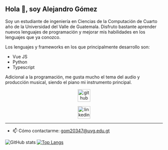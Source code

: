 ## Hola 👋, soy Alejandro Gómez


Soy un estudiante de ingeniería en Ciencias de la Computación de Cuarto año de la Universidad del Valle de Guatemala. Disfruto bastante aprender nuevos lenguajes de programación y mejorar mis habilidades en los lenguajes que ya conozco. 

Los lenguajes y frameworks en los que principalmente desarrollo son:
- Vue JS
- Python
- Typescript

Adicional a la programación, me gusta mucho el tema del audio y producción musical, siendo el piano mi instrumento principal.


[<p align="center"> <img src='https://cdn.jsdelivr.net/npm/simple-icons@3.0.1/icons/github.svg' alt='github' height='40'>](https://github.com/aleg001)  [<p align="center"> <img src='https://cdn.jsdelivr.net/npm/simple-icons@3.0.1/icons/linkedin.svg' alt='linkedin' height='40'>](https://www.linkedin.com/in/aleg001/)  


----------------------------
- 📫 Cómo contactarme: gom20347@uvg.edu.gt 

 




 ![GitHub stats](https://github-readme-stats.vercel.app/api?username=aleg001&count_private=true)
[![Top Langs](https://github-readme-stats.vercel.app/api/top-langs/?username=aleg001&layout=compact)](https://github.com/anuraghazra/github-readme-stats)








<!--
**aleg001/aleg001** is a ✨ _special_ ✨ repository because its `README.md` (this file) appears on your GitHub profile.

Here are some ideas to get you started:

- 🔭 I’m currently working on ...
- 🌱 I’m currently learning ...
- 👯 I’m looking to collaborate on ...
- 🤔 I’m looking for help with ...
- 💬 Ask me about ...
- 📫 How to reach me: ...
- 😄 Pronouns: ...
- ⚡ Fun fact: ...
-->
